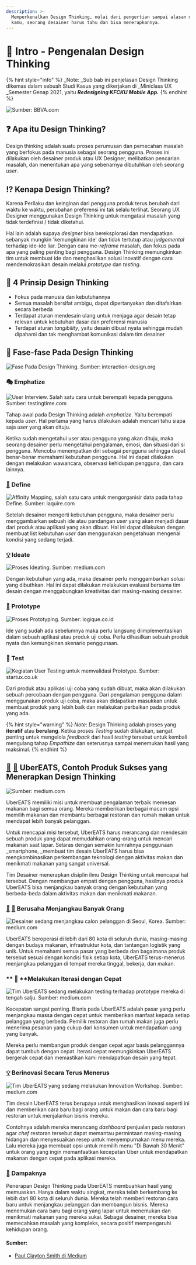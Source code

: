 ```yaml
---
description: >-
  Memperkenalkan Design Thinking, mulai dari pengertian sampai alasan mengapa
  kamu, seorang desainer harus tahu dan bisa menerapkannya.
---
```


# 📌 Intro - Pengenalan Design Thinking

{% hint style="info" %}
_Note: _Sub bab ini penjelasan Design Thinking dikemas dalam sebuah Studi Kasus yang dikerjakan di _Miniclass UX _Semester Genap 2021, yaitu _**Redesigning KFCKU Mobile App.**_
{% endhint %}

![Sumber: BBVA.com](../.gitbook/assets/image.png)

## :question: Apa itu Design Thinking?

Design thinking adalah suatu proses perumusan dan pemecahan masalah yang berfokus pada manusia sebagai seorang pengguna. Proses ini dilakukan oleh desainer produk atau UX Designer, melibatkan pencarian masalah, dan menentukan apa yang sebenarnya dibutuhkan oleh seorang _user_.

## :interrobang: Kenapa Design Thinking?

Karena Perilaku dan keinginan dari pengguna produk terus berubah dari waktu ke waktu, perubahan preferensi ini tak selalu terlihat. Seorang UX Designer menggunakan Design Thinking untuk mengatasi masalah yang tidak terdefinisi / tidak diketahui. 

Hal lain adalah supaya _designer_ bisa bereksplorasi dan mendapatkan sebanyak mungkin 'kemungkinan ide' dan tidak tertutup atau _judgemental_ terhadap ide-ide liar. Dengan cara me-_reframe_ masalah, dan fokus pada apa yang paling penting bagi pengguna. Design Thinking memungkinkan tim untuk membuat ide dan menghasilkan solusi inovatif dengan cara mendemokrasikan desain melalui _prototype_ dan _testing_.

## :ledger: 4 Prinsip Design Thinking

* Fokus pada manusia dan kebutuhannya
* Semua masalah bersifat ambigu, dapat dipertanyakan dan ditafsirkan secara berbeda
* Terdapat aturan mendesain ulang untuk menjaga agar desain tetap relevan untuk kebutuhan dasar dan preferensi manusia
* Terdapat aturan _tangibility_, yaitu desain dibuat nyata sehingga mudah dipahami dan tak menghambat komunikasi dalam tim desainer

## :roller_coaster: Fase-fase Pada Design Thinking

![Fase Pada Design Thinking. Sumber: interaction-design.org](<../.gitbook/assets/image (4).png>)

### 🎭 Emphatize

![User Interview. Salah satu cara untuk berempati kepada pengguna. Sumber: testingtime.com](<../.gitbook/assets/image (9).png>)

Tahap awal pada Design Thinking adalah _emphatize_. Yaitu berempati kepada _user_. Hal pertama yang harus dilakukan adalah mencari tahu siapa saja _user_ yang akan dituju. 

Ketika sudah mengetahui user atau pengguna yang akan dituju, maka seorang desainer perlu mengetahui pengalaman, emosi, dan situasi dari si pengguna. Mencoba menempatkan diri sebagai pengguna sehingga dapat benar-benar memahami kebutuhan pengguna. Hal ini dapat dilakukan dengan melakukan wawancara, observasi kehidupan pengguna, dan cara lainnya.

### [📎](https://emojipedia.org/paperclip/) Define

![Affinity Mapping, salah satu cara untuk mengorganisir data pada tahap Define. Sumber: iaquire.com](<../.gitbook/assets/image (10).png>)

Setelah desainer mengerti kebutuhan pengguna, maka desainer perlu menggambarkan sebuah ide atau pandangan _user_ yang akan menjadi dasar dari produk atau aplikasi yang akan dibuat. Hal ini dapat dilakukan dengan membuat list kebutuhan _user_ dan menggunakan pengetahuan mengenai kondisi yang sedang terjadi.

### [💡](https://emojipedia.org/light-bulb/) Ideate

![Proses Ideating. Sumber: medium.com](<../.gitbook/assets/image (11).png>)

Dengan kebutuhan yang ada, maka desainer perlu menggambarkan solusi yang dibuthkan. Hal ini dapat dilakukan melakukan evaluasi bersama tim desain dengan menggabungkan kreativitas dari masing-masing desainer.

### [📱](https://emojipedia.org/mobile-phone/) Prototype

![Proses Prototyping. Sumber: logique.co.id](<../.gitbook/assets/image (12).png>)

Ide yang sudah ada sebelumnya maka perlu langsung diimplementasikan dalam sebuah aplikasi atau produk uji coba. Perlu dihasilkan sebuah produk nyata dan kemungkinan skenario penggunaan.

### 💉 Test

![Kegiatan User Testing untuk memvalidasi Prototype. Sumber: startux.co.uk](<../.gitbook/assets/image (13).png>)

Dari produk atau aplikasi uji coba yang sudah dibuat, maka akan dilakukan sebuah percobaan dengan pengguna. Dari pengalaman pengguna dalam menggunakan produk uji coba, maka akan didapatkan masukkan untuk membuat produk yang lebih baik dan melakukan perbaikan pada produk yang ada.

{% hint style="warning" %}
_Note_: Design Thinking adalah proses yang **iteratif** atau **berulang**. Ketika proses _Testing_ sudah dilakukan, sangat penting untuk mengelola _feedback_ dari hasil _testing_ tersebut untuk kembali mengulang tahap _Empathize_ dan seterusnya sampai menemukan hasil yang maksimal.
{% endhint %}

## [🍲](https://emojipedia.org/pot-of-food/) [🍛](https://emojipedia.org/curry-rice/) UberEATS, Contoh Produk Sukses yang Menerapkan Design Thinking

![Sumber: medium.com](<../.gitbook/assets/image (5).png>)

UberEATS memiliki misi untuk membuat pengalaman terbaik memesan makanan bagi semua orang. Mereka memberikan berbagai macam opsi memilih makanan dan membantu berbagai restoran dan rumah makan untuk mendapat lebih banyak pelanggan.

Untuk mencapai misi tersebut, UberEATS harus merancang dan mendesain sebuah produk yang dapat memudahkan orang-orang untuk mencari makanan saat lapar. Selaras dengan semakin lumrahnya penggunaan _smartphone, _membuat tim desain UberEATS harus bisa mengkombinasikan perkembangan teknologi dengan aktivitas makan dan menikmati makanan yang sangat universal.

Tim Desainer menerapkan disiplin ilmu Design Thinking untuk mencapai hal tersebut. Dengan membangun empati dengan pengguna, hasilnya produk UberEATS bisa menjangkau banyak orang dengan kebutuhan yang berbeda-beda dalam aktivitas makan dan menikmati makanan.

### [👨](https://emojipedia.org/man/) [👩](https://emojipedia.org/woman/) Berusaha Menjangkau Banyak Orang

![Desainer sedang menjangkau calon pelanggan di Seoul, Korea. Sumber: medium.com](<../.gitbook/assets/image (6).png>)

UberEATS beroperasi di lebih dari 80 kota di seluruh dunia, masing-masing dengan budaya makanan, infrastruktur kota, dan tantangan logistik yang unik. Untuk memahami semua pasar yang berbeda dan bagaimana produk tersebut sesuai dengan kondisi fisik setiap kota, UberEATS terus-menerus menjangkau pelanggan di tempat mereka tinggal, bekerja, dan makan.

### ** 🔁 **Melakukan Iterasi dengan Cepat

![Tim UberEATS sedang melakukan testing terhadap prototype mereka di tengah salju. Sumber: medium.com](<../.gitbook/assets/image (7).png>)

Kecepatan sangat penting. Bisnis pada UberEATS adalah pasar yang perlu menjangkau massa dengan cepat untuk memberikan manfaat kepada setiap pelanggan yang berbeda. Pemilik restoran dan rumah makan juga perlu menerima pesanan yang cukup dari konsumen untuk mendapatkan uang yang banyak.

Mereka perlu membangun produk dengan cepat agar basis pelanggannya dapat tumbuh dengan cepat. Iterasi cepat memungkinkan UberEATS bergerak cepat dan memastikan kami mendapatkan desain yang tepat.

###  [💡](https://emojipedia.org/light-bulb/) Berinovasi Secara Terus Menerus

![Tim UberEATS yang sedang melakukan Innovation Workshop. Sumber: medium.com](<../.gitbook/assets/image (8).png>)

Tim desain UberEATS terus berupaya untuk menghasilkan inovasi seperti ini dan memberikan cara baru bagi orang untuk makan dan cara baru bagi restoran untuk menjalankan bisnis mereka.

Contohnya adalah mereka merancang _dashboard_ penjualan pada restoran agar _chef_ restoran tersebut dapat memantau permintaan masing-masing hidangan dan menyesuaikan resep untuk menyempurnakan menu mereka. Lalu mereka juga membuat opsi untuk memilih menu "Di Bawah 30 Menit" untuk orang yang ingin memanfaatkan kecepatan Uber untuk mendapatkan makanan dengan cepat pada aplikasi mereka.

### [🎁](https://emojipedia.org/wrapped-gift/) Dampaknya

Penerapan Design Thinking pada UberEATS membuahkan hasil yang memuaskan. Hanya dalam waktu singkat, mereka telah berkembang ke lebih dari 80 kota di seluruh dunia. Mereka telah memberi restoran cara baru untuk menjangkau pelanggan dan membangun bisnis. Mereka menemukan cara baru bagi orang yang lapar untuk menemukan dan menikmati makanan yang mereka sukai. Sebagai desainer, mereka bisa memecahkan masalah yang kompleks, secara positif mempengaruhi kehidupan orang.

#### Sumber:

* [Paul Clayton Smith di Medium](https://medium.com/uber-design/how-we-design-on-the-ubereats-team-ff7c41fffb76)



